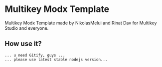 Multikey Modx Template
======

Multikey Modx Template made by NikolasMelui and Rinat Dav for Multikey Studio and everyone.

## How use it?

````
... u need Gitify, guys ...
... please use latest stable nodejs version...
````